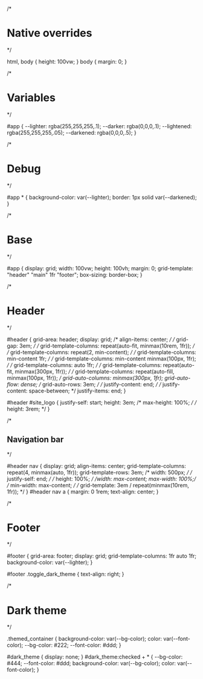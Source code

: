 /*
# Native overrides
*/

html, body { height: 100vw; }
body { margin: 0; }



/*
# Variables
*/

#app {
  --lighter: rgba(255,255,255,.1);
  --darker: rgba(0,0,0,.1);
  --lightened: rgba(255,255,255,.05);
  --darkened: rgba(0,0,0,.5);
}



/*
# Debug
*/

#app * {
  background-color: var(--lighter);
  border: 1px solid var(--darkened);
}


/*
# Base
*/

#app {
  display: grid;
  width: 100vw;
  height: 100vh;
  margin: 0;
  grid-template:
    "header"
    "main" 1fr
    "footer";
  box-sizing: border-box;
}



/*
# Header
*/

#header {
  grid-area: header;
  display: grid;
  /* align-items: center; */
  /* grid-gap: 3em; */
  /* grid-template-columns: repeat(auto-fit, minmax(10rem, 1fr)); */
  /* grid-template-columns: repeat(2, min-content); */
  /* grid-template-columns: min-content 1fr; */
  /* grid-template-columns: min-content minmax(100px, 1fr); */
  /* grid-template-columns: auto 1fr; */
  /* grid-template-columns: repeat(auto-fit, minmax(300px, 1fr)); */
  /* grid-template-columns: repeat(auto-fill, minmax(100px, 1fr)); */
  grid-auto-columns: minmax(300px, 1fr);
  grid-auto-flow: dense;
  /* grid-auto-rows: 3em; */
  /* justify-content: end; */
  /* justify-content: space-between; */
  justify-items: end;
}

#header #site_logo {
  justify-self: start;
  height: 3em;
  /* max-height: 100%; */
  /* height: 3rem; */
}


/*
## Navigation bar
*/

#header nav {
  display: grid;
  align-items: center;
  grid-template-columns: repeat(4, minmax(auto, 1fr));
  grid-template-rows: 3em;
  /* width: 500px; */
  /* justify-self: end; */
  /* height: 100%; */
  /*width: max-content;
  max-width: 100%;*/
  /* min-width: max-content; */
  /* grid-template: 3em / repeat(minmax(10rem, 1fr)); */
}
#header nav a {
  margin: 0 1rem;
  text-align: center;
}



/*
# Footer
*/

#footer {
  grid-area: footer;
  display: grid;
  grid-template-columns: 1fr auto 1fr;
  background-color: var(--lighter);
}

#footer .toggle_dark_theme {
  text-align: right;
}



/*
# Dark theme
*/

.themed_container {
  background-color: var(--bg-color);
  color: var(--font-color);
  --bg-color: #222;
  --font-color: #ddd;
}

#dark_theme { display: none; }
#dark_theme:checked + * {
  --bg-color: #444;
  --font-color: #ddd;
  background-color: var(--bg-color);
  color: var(--font-color);
}
